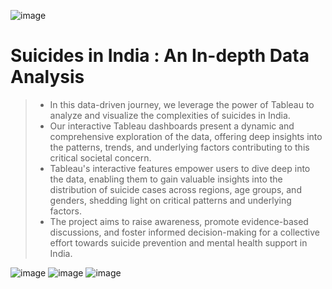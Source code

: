 ![image](https://github.com/MUSKAN1903/Suicides-in-India/assets/70433658/1fa94dab-618c-4a57-a534-c20808c7ff5d)


# Suicides in India : An In-depth Data Analysis 
> - In this data-driven journey, we leverage the power of Tableau to analyze and visualize the complexities of suicides in India.
> - Our interactive Tableau dashboards present a dynamic and comprehensive exploration of the data, offering deep insights into the patterns, trends, and underlying factors contributing to this critical societal concern.
> - Tableau's interactive features empower users to dive deep into the data, enabling them to  gain valuable insights into the distribution of suicide cases across regions, age groups, and genders, shedding light on critical patterns and underlying factors.
> - The project aims to raise awareness, promote evidence-based discussions, and foster informed decision-making for a collective effort towards suicide prevention and mental health support in India.


![image](https://github.com/MUSKAN1903/Silent-Suffering/assets/70433658/87999da1-4045-4431-a273-3d117bfa84df)
![image](https://github.com/MUSKAN1903/Suicides-in-India/assets/70433658/c3564617-f2c6-4f74-b7e0-5706bdbe90d6)
![image](https://github.com/MUSKAN1903/Suicides-in-India/assets/70433658/ed7b6d20-ce10-471d-b61e-4472b56e2b80)

